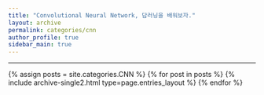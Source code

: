 ```yaml
---
title: "Convolutional Neural Network, 답러닝을 배워보자."
layout: archive
permalink: categories/cnn
author_profile: true
sidebar_main: true
---
```


<!-- 공백이 포함되어 있는 카테고리 이름의 경우 site.categories['a b c'] 이런식으로! -->

***

{% assign posts = site.categories.CNN %}
{% for post in posts %} {% include archive-single2.html type=page.entries_layout %} {% endfor %}